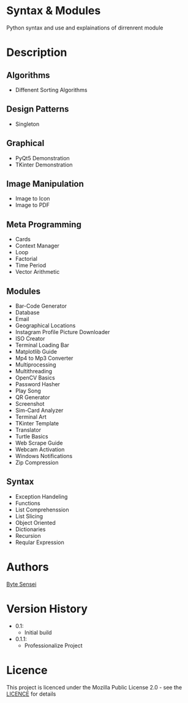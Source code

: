 # Syntax & Modules
Python syntax and use and explainations of dirrenrent module

# Description
## Algorithms
- Diffenent Sorting Algorithms
## Design Patterns
- Singleton
## Graphical
- PyQt5 Demonstration
- TKinter Demonstration
## Image Manipulation
- Image to Icon
- Image to PDF
## Meta Programming
- Cards
- Context Manager
- Loop
- Factorial
- Time Period
- Vector Arithmetic
## Modules
- Bar-Code Generator
- Database
- Email
- Geographical Locations
- Instagram Profile Picture Downloader
- ISO Creator
- Terminal Loading Bar
- Matplotlib Guide
- Mp4 to Mp3 Converter
- Multiprocessing
- Multithreading
- OpenCV Basics
- Password Hasher
- Play Song
- QR Generator
- Screenshot
- Sim-Card Analyzer
- Terminal Art
- TKinter Template
- Translator
- Turtle Basics
- Web Scrape Guide
- Webcam Activation
- Windows Notifications
- Zip Compression
## Syntax
- Exception Handeling
- Functions
- List Comprehenssion
- List Slicing
- Object Oriented
- Dictionaries
- Recursion
- Reqular Expression

# Authors
[Byte Sensei](https://github.com/bytesenseidk)

# Version History
- 0.1:
    * Initial build
- 0.1.1:
    * Professionalize Project
# Licence
This project is licenced under the Mozilla Public License 2.0 - see the [LICENCE](https://github.com/bytesenseidk/Syntax-N-Modules/blob/master/LICENCE) for details

